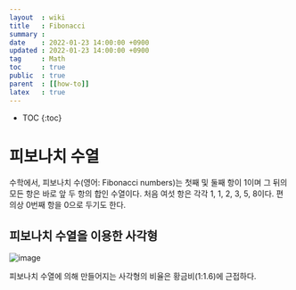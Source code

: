 ```yaml
---
layout  : wiki
title   : Fibonacci
summary :
date    : 2022-01-23 14:00:00 +0900
updated : 2022-01-23 14:00:00 +0900
tag     : Math
toc     : true
public  : true
parent  : [[how-to]]
latex   : true
---
```

* TOC
{:toc}

# 피보나치 수열
수학에서, 피보나치 수(영어: Fibonacci numbers)는 첫째 및 둘째 항이 1이며 그 뒤의 모든 항은 바로 앞 두 항의 합인 수열이다. 처음 여섯 항은 각각 1, 1, 2, 3, 5, 8이다. 편의상 0번째 항을 0으로 두기도 한다.

## 피보나치 수열을 이용한 사각형
![image](https://user-images.githubusercontent.com/60500649/150665710-790a7f1f-fa24-4656-9f5e-6d29c58cba0a.png)

피보나치 수열에 의해 만들어지는 사각형의 비율은 황금비(1:1.6)에 근접하다.<br>
